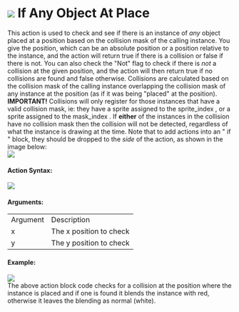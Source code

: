 #  ![](https://gms.magecorn.com/Manual/assets/Images/Scripting_Reference/Drag_And_Drop/Reference/Collisions/i_Collision_Any.png) If Any Object At Place

This action is used to check and see if there is an instance of *any*
object placed at a position based on the collision mask of the calling
instance. You give the position, which can be an absolute position or a
position relative to the instance, and the action will return true if
there is a collision or false if there is not. You can also check the
"Not" flag to check if there is *not* a collision at the given position,
and the action will then return true if no collisions are found and
false otherwise. Collisions are calculated based on the collision mask
of the calling instance overlapping the collision mask of any instance
at the position (as if it was being "placed" at the position).
**IMPORTANT!** Collisions will only register for those instances that
have a valid collision mask, ie: they have a sprite assigned to the
sprite_index , or a sprite assigned to the mask_index . If **either** of
the instances in the collision have no collision mask then the collision
will not be detected, regardless of what the instance is drawing at the
time. Note that to add actions into an " if " block, they should be
dropped to the *side* of the action, as shown in the image below:  
![](https://gms.magecorn.com/Manual/assets/Images/Scripting_Reference/Drag_And_Drop/Reference/Collisions/If_Collision_Any.png)  

#### Action Syntax:

  
![](https://gms.magecorn.com/Manual/assets/Images/Scripting_Reference/Drag_And_Drop/Reference/Collisions/a_Collision_Any.png)  

#### Arguments:

|          |                         |
|----------|-------------------------|
| Argument | Description             |
| x        | The x position to check |
| y        | The y position to check |

#### Example:

  
![](https://gms.magecorn.com/Manual/assets/Images/Scripting_Reference/Drag_And_Drop/Reference/Collisions/e_Collision_Any.png)  
The above action block code checks for a collision at the position where
the instance is placed and if one is found it blends the instance with
red, otherwise it leaves the blending as normal (white).
